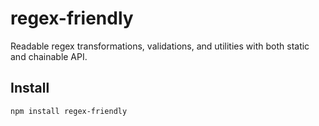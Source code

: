 # regex-friendly

Readable regex transformations, validations, and utilities with both static and chainable API.

## Install

```bash
npm install regex-friendly
```
